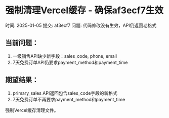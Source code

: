 # 强制清理Vercel缓存 - 确保af3ecf7生效

时间: 2025-01-05
提交: af3ecf7
问题: 代码修改没有生效，API仍返回老格式

## 当前问题：
1. 一级销售API缺少新字段：sales_code, phone, email
2. 7天免费订单API仍要求payment_method和payment_time

## 期望结果：
1. primary_sales API返回包含sales_code字段的新格式
2. 7天免费订单不再要求payment_method和payment_time

强制Vercel缓存清理文件。